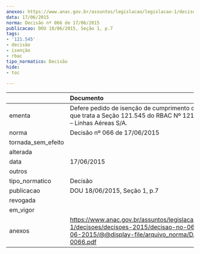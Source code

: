 ```yaml
---
anexos: https://www.anac.gov.br/assuntos/legislacao/legislacao-1/decisoes/decisoes-2015/decisao-no-066-de-17-06-2015/@@display-file/arquivo_norma/DA2015-0066.pdf
data: 17/06/2015
norma: Decisão nº 066 de 17/06/2015
publicacao: DOU 18/06/2015, Seção 1, p.7
tags:
- '121.545'
- decisão
- isenção
- rbac
tipo_normatico: Decisão
hide: 
- toc 
 
---
```


|                    | Documento                                                                                                                                                 |
|:-------------------|:----------------------------------------------------------------------------------------------------------------------------------------------------------|
| ementa             | Defere pedido de isenção de cumprimento do requisito que trata a Seção 121.545 do RBAC Nº 121 para a TAM – Linhas Aéreas S/A.                             |
| norma              | Decisão nº 066 de 17/06/2015                                                                                                                              |
| tornada_sem_efeito |                                                                                                                                                           |
| alterada           |                                                                                                                                                           |
| data               | 17/06/2015                                                                                                                                                |
| outros             |                                                                                                                                                           |
| tipo_normatico     | Decisão                                                                                                                                                   |
| publicacao         | DOU 18/06/2015, Seção 1, p.7                                                                                                                              |
| revogada           |                                                                                                                                                           |
| em_vigor           |                                                                                                                                                           |
| anexos             | https://www.anac.gov.br/assuntos/legislacao/legislacao-1/decisoes/decisoes-2015/decisao-no-066-de-17-06-2015/@@display-file/arquivo_norma/DA2015-0066.pdf |